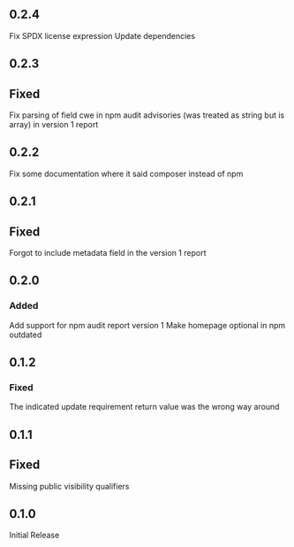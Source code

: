 ## 0.2.4

Fix SPDX license expression
Update dependencies

## 0.2.3

## Fixed

Fix parsing of field cwe in npm audit advisories (was treated as string but is array)
in version 1 report

## 0.2.2

Fix some documentation where it said composer instead of npm

## 0.2.1

## Fixed

Forgot to include metadata field in the version 1 report

## 0.2.0

### Added

Add support for npm audit report version 1
Make homepage optional in npm outdated

## 0.1.2

### Fixed

The indicated update requirement return value was the wrong way around

## 0.1.1

## Fixed

Missing public visibility qualifiers

## 0.1.0

Initial Release
